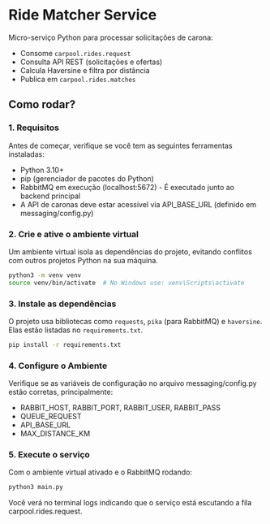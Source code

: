 # Ride Matcher Service

Micro-serviço Python para processar solicitações de carona:

- Consome `carpool.rides.request`
- Consulta API REST (solicitações e ofertas)
- Calcula Haversine e filtra por distância
- Publica em `carpool.rides.matches`

## Como rodar?

### 1. Requisitos
Antes de começar, verifique se você tem as seguintes ferramentas instaladas:
- Python 3.10+
- pip (gerenciador de pacotes do Python)
- RabbitMQ em execução (localhost:5672) - É executado junto ao backend principal
- A API de caronas deve estar acessível via API_BASE_URL (definido em messaging/config.py)

### 2. Crie e ative o ambiente virtual
Um ambiente virtual isola as dependências do projeto, evitando conflitos com outros projetos Python na sua máquina.


```bash
python3 -m venv venv
source venv/bin/activate  # No Windows use: venv\Scripts\activate
```

### 3. Instale as dependências
O projeto usa bibliotecas como ```requests```, ```pika``` (para RabbitMQ) e ```haversine```. Elas estão listadas no ```requirements.txt```.
```bash
pip install -r requirements.txt
```

### 4. Configure o Ambiente
Verifique se as variáveis de configuração no arquivo messaging/config.py estão corretas, principalmente:

- RABBIT_HOST, RABBIT_PORT, RABBIT_USER, RABBIT_PASS
- QUEUE_REQUEST
- API_BASE_URL
- MAX_DISTANCE_KM

### 5. Execute o serviço
Com o ambiente virtual ativado e o RabbitMQ rodando:

```bash
python3 main.py

```

Você verá no terminal logs indicando que o serviço está escutando a fila carpool.rides.request.

